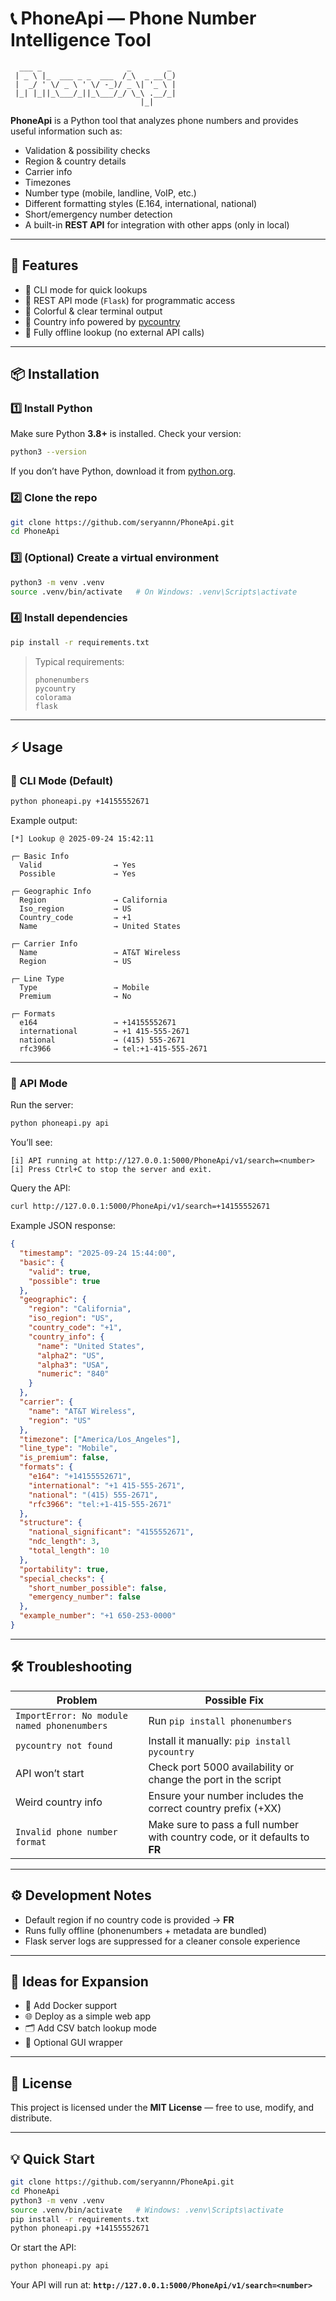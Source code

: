 # 📞 PhoneApi — Phone Number Intelligence Tool

```text
  ___ _                   _        _ 
 | _ \ |_  ___ _ _  ___  /_\  _ __(_)
 |  _/ ' \/ _ \ ' \/ -_)/ _ \| '_ \ |
 |_| |_||_\___/_||_\___/_/ \_\ .__/_|
                             |_|      
````

**PhoneApi** is a Python tool that analyzes phone numbers and provides useful information such as:

* Validation & possibility checks
* Region & country details
* Carrier info
* Timezones
* Number type (mobile, landline, VoIP, etc.)
* Different formatting styles (E.164, international, national)
* Short/emergency number detection
* A built-in **REST API** for integration with other apps (only in local)

---

## 🚀 Features

* 🔹 CLI mode for quick lookups
* 🔹 REST API mode (`Flask`) for programmatic access
* 🔹 Colorful & clear terminal output
* 🔹 Country info powered by [pycountry](https://pypi.org/project/pycountry/)
* 🔹 Fully offline lookup (no external API calls)

---

## 📦 Installation

### 1️⃣ Install Python

Make sure Python **3.8+** is installed.
Check your version:

```bash
python3 --version
```

If you don’t have Python, download it from [python.org](https://www.python.org/downloads/).

### 2️⃣ Clone the repo

```bash
git clone https://github.com/seryannn/PhoneApi.git
cd PhoneApi
```

### 3️⃣ (Optional) Create a virtual environment

```bash
python3 -m venv .venv
source .venv/bin/activate   # On Windows: .venv\Scripts\activate
```

### 4️⃣ Install dependencies

```bash
pip install -r requirements.txt
```

> Typical requirements:
>
> ```text
> phonenumbers
> pycountry
> colorama
> flask
> ```

---

## ⚡ Usage

### 🔹 CLI Mode (Default)

```bash
python phoneapi.py +14155552671
```

Example output:

```
[*] Lookup @ 2025-09-24 15:42:11

┌─ Basic Info
  Valid                → Yes
  Possible             → Yes

┌─ Geographic Info
  Region               → California
  Iso_region           → US
  Country_code         → +1
  Name                 → United States

┌─ Carrier Info
  Name                 → AT&T Wireless
  Region               → US

┌─ Line Type
  Type                 → Mobile
  Premium              → No

┌─ Formats
  e164                 → +14155552671
  international        → +1 415-555-2671
  national             → (415) 555-2671
  rfc3966              → tel:+1-415-555-2671
```

---

### 🔹 API Mode

Run the server:

```bash
python phoneapi.py api
```

You’ll see:

```
[i] API running at http://127.0.0.1:5000/PhoneApi/v1/search=<number>
[i] Press Ctrl+C to stop the server and exit.
```

Query the API:

```bash
curl http://127.0.0.1:5000/PhoneApi/v1/search=+14155552671
```

Example JSON response:

```json
{
  "timestamp": "2025-09-24 15:44:00",
  "basic": {
    "valid": true,
    "possible": true
  },
  "geographic": {
    "region": "California",
    "iso_region": "US",
    "country_code": "+1",
    "country_info": {
      "name": "United States",
      "alpha2": "US",
      "alpha3": "USA",
      "numeric": "840"
    }
  },
  "carrier": {
    "name": "AT&T Wireless",
    "region": "US"
  },
  "timezone": ["America/Los_Angeles"],
  "line_type": "Mobile",
  "is_premium": false,
  "formats": {
    "e164": "+14155552671",
    "international": "+1 415-555-2671",
    "national": "(415) 555-2671",
    "rfc3966": "tel:+1-415-555-2671"
  },
  "structure": {
    "national_significant": "4155552671",
    "ndc_length": 3,
    "total_length": 10
  },
  "portability": true,
  "special_checks": {
    "short_number_possible": false,
    "emergency_number": false
  },
  "example_number": "+1 650-253-0000"
}
```

---

## 🛠️ Troubleshooting

| Problem                                     | Possible Fix                                                                |
| ------------------------------------------- | --------------------------------------------------------------------------- |
| `ImportError: No module named phonenumbers` | Run `pip install phonenumbers`                                              |
| `pycountry not found`                       | Install it manually: `pip install pycountry`                                |
| API won’t start                             | Check port 5000 availability or change the port in the script               |
| Weird country info                          | Ensure your number includes the correct country prefix (+XX)                |
| `Invalid phone number format`               | Make sure to pass a full number with country code, or it defaults to **FR** |

---

## ⚙️ Development Notes

* Default region if no country code is provided → **FR**
* Runs fully offline (phonenumbers + metadata are bundled)
* Flask server logs are suppressed for a cleaner console experience

---

## 🧪 Ideas for Expansion

* 🔧 Add Docker support
* 🌐 Deploy as a simple web app
* 🗂️ Add CSV batch lookup mode
* 📱 Optional GUI wrapper

---

## 📝 License

This project is licensed under the **MIT License** — free to use, modify, and distribute.

---

## 💡 Quick Start

```bash
git clone https://github.com/seryannn/PhoneApi.git
cd PhoneApi
python3 -m venv .venv
source .venv/bin/activate   # Windows: .venv\Scripts\activate
pip install -r requirements.txt
python phoneapi.py +14155552671
```

Or start the API:

```bash
python phoneapi.py api
```

Your API will run at:
**`http://127.0.0.1:5000/PhoneApi/v1/search=<number>`**
